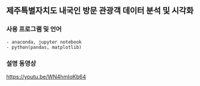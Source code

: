 ## 제주특별자치도 내국인 방문 관광객 데이터 분석 및 시각화  

### 사용 프로그램 및 언어  
 ```
- anaconda, jupyter notebook
- python(pandas, matplotlib)
 ```  
 
 ### 설명 동영상  
https://youtu.be/WN4hmIoKb64
